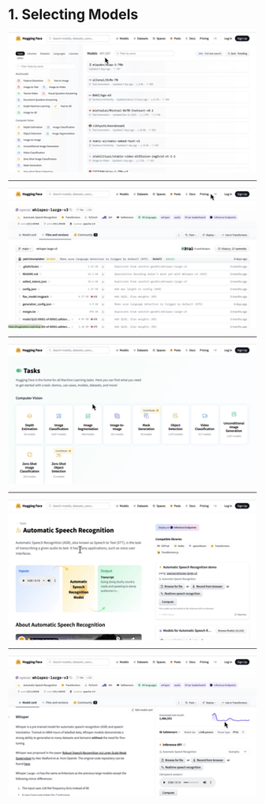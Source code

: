 # 1. Selecting Models

![](videoframe_33228.png)

---

![](videoframe_192177.png)

---

![](videoframe_193829.png)

---

![](videoframe_208089.png)

---

![](videoframe_247459.png)


